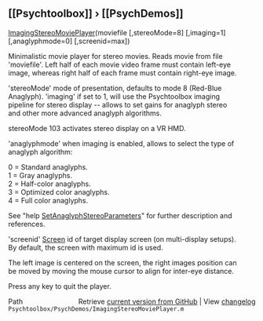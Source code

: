 ## [[Psychtoolbox]] &#8250; [[PsychDemos]]

[ImagingStereoMoviePlayer](ImagingStereoMoviePlayer)(moviefile [,stereoMode=8] [,imaging=1] [,anaglyphmode=0] [,screenid=max])  
  
Minimalistic movie player for stereo movies. Reads movie from file  
'moviefile'. Left half of each movie video frame must contain left-eye  
image, whereas right half of each frame must contain right-eye image.  
  
'stereoMode' mode of presentation, defaults to mode 8 (Red-Blue  
Anaglyph). 'imaging' if set to 1, will use the Psychtoolbox imaging  
pipeline for stereo display -- allows to set gains for anaglyph stereo  
and other more advanced anaglyph algorithms.  
  
stereoMode 103 activates stereo display on a VR HMD.  
  
'anaglyphmode' when imaging is enabled, allows to select the type of  
anaglyph algorithm:  
  
0 = Standard anaglyphs.  
1 = Gray anaglyphs.  
2 = Half-color anaglyphs.  
3 = Optimized color anaglyphs.  
4 = Full color anaglyphs.  
  
See "help [SetAnaglyphStereoParameters](SetAnaglyphStereoParameters)" for further description and references.  
  
'screenid' [Screen](Screen) id of target display screen (on multi-display setups).  
By default, the screen with maximum id is used.  
  
The left image is centered on the screen, the right images position can  
be moved by moving the mouse cursor to align for inter-eye distance.  
  
Press any key to quit the player.  




<div class="code_header" style="text-align:right;">
  <span style="float:left;">Path&nbsp;&nbsp;</span> <span class="counter">Retrieve <a href=
  "https://raw.github.com/Psychtoolbox-3/Psychtoolbox-3/beta/Psychtoolbox/PsychDemos/ImagingStereoMoviePlayer.m">current version from GitHub</a> | View <a href=
  "https://github.com/Psychtoolbox-3/Psychtoolbox-3/commits/beta/Psychtoolbox/PsychDemos/ImagingStereoMoviePlayer.m">changelog</a></span>
</div>
<div class="code">
  <code>Psychtoolbox/PsychDemos/ImagingStereoMoviePlayer.m</code>
</div>

